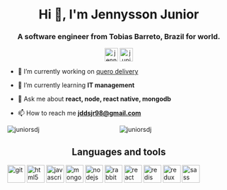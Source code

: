 
<h1 align="center">Hi 👋, I'm Jennysson Junior</h1>
<h3 align="center">A software engineer from Tobias Barreto, Brazil for world.</h3>

<p align="center">
<a href="https://linkedin.com/in/jennysson-junior-711395139" target="blank"><img align="center" src="https://cdn.jsdelivr.net/npm/simple-icons@3.0.1/icons/linkedin.svg" alt="jennysson-junior-711395139" height="30" width="30" /></a>
<a href="https://instagram.com/junior.dsj" target="blank"><img align="center" src="https://cdn.jsdelivr.net/npm/simple-icons@3.0.1/icons/instagram.svg" alt="junior.dsj" height="30" width="30" /></a>

</p>


- 🔭 I’m currently working on [quero delivery](https://querodelivery.com)

- 🌱 I’m currently learning **IT management**

- 💬 Ask me about **react, node, react native, mongodb**

- 📫 How to reach me **jddsjr98@gmail.com**



<p align="center">
<img align="center" src="https://github-readme-stats.vercel.app/api?username=juniorsdj&show_icons=true&count_private=truehide=prs" alt="juniorsdj" />
<img align="left" src="https://github-readme-stats.vercel.app/api/top-langs/?username=juniorsdj&layout=compact" alt="juniorsdj" />
</p>


<h2 align='center'>
  Languages and tools 
</h2>

<p align="left"><img src="https://www.vectorlogo.zone/logos/git-scm/git-scm-icon.svg" alt="git" width="40" height="40"/> <img src="https://devicons.github.io/devicon/devicon.git/icons/html5/html5-original-wordmark.svg" alt="html5" width="40" height="40"/> <img src="https://devicons.github.io/devicon/devicon.git/icons/javascript/javascript-original.svg" alt="javascript" width="40" height="40"/> <img src="https://devicons.github.io/devicon/devicon.git/icons/mongodb/mongodb-original-wordmark.svg" alt="mongodb" width="40" height="40"/> <img src="https://devicons.github.io/devicon/devicon.git/icons/nodejs/nodejs-original-wordmark.svg" alt="nodejs" width="40" height="40"/> <img src="https://www.vectorlogo.zone/logos/rabbitmq/rabbitmq-icon.svg" alt="rabbitMQ" width="40" height="40"/> <img src="https://devicons.github.io/devicon/devicon.git/icons/react/react-original-wordmark.svg" alt="react" width="40" height="40"/> <img src="https://devicons.github.io/devicon/devicon.git/icons/redis/redis-original-wordmark.svg" alt="redis" width="40" height="40"/> <img src="https://devicons.github.io/devicon/devicon.git/icons/redux/redux-original.svg" alt="redux" width="40" height="40"/> <img src="https://devicons.github.io/devicon/devicon.git/icons/sass/sass-original.svg" alt="sass" width="40" height="40"/></p>


<!--
**juniorsdj/juniorsdj** is a ✨ _special_ ✨ repository because its `README.md` (this file) appears on your GitHub profile.

Here are some ideas to get you started:

- 🔭 I’m currently working on ...
- 🌱 I’m currently learning ...
- 👯 I’m looking to collaborate on ...
- 🤔 I’m looking for help with ...
- 💬 Ask me about ...
- 📫 How to reach me: ...
- 😄 Pronouns: ...
- ⚡ Fun fact: ...
-->
